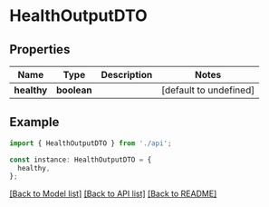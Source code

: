 # HealthOutputDTO

## Properties

| Name        | Type        | Description | Notes                  |
| ----------- | ----------- | ----------- | ---------------------- |
| **healthy** | **boolean** |             | [default to undefined] |

## Example

```typescript
import { HealthOutputDTO } from './api';

const instance: HealthOutputDTO = {
  healthy,
};
```

[[Back to Model list]](../README.md#documentation-for-models) [[Back to API list]](../README.md#documentation-for-api-endpoints) [[Back to README]](../README.md)
